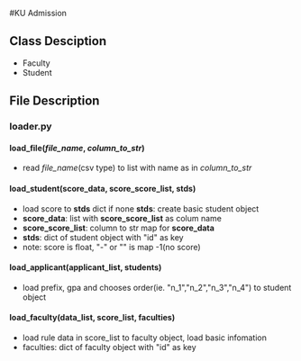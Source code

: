#KU Admission

## Class Desciption

- Faculty
- Student

## File Description

### loader.py

#### load_file(*file_name*, *column_to_str*)

- read *file_name*(csv type) to list with name as in *column_to_str*

#### load_student(**score_data**, **score_score_list**, **stds**)

- load score to **stds** dict if none **stds**: create basic student object
- **score_data**: list with **score_score_list** as colum name
- **score_score_list**: column to str map for **score_data**
- **stds**: dict of student object with "id" as key
- note: score is float, "-" or "" is map -1(no score)

#### load_applicant(applicant_list, students)

- load prefix, gpa and chooses order(ie. "n_1","n_2","n_3","n_4") to student object

#### load_faculty(data_list, score_list, faculties)

- load rule data in score_list to faculty object, load basic infomation
- faculties: dict of faculty object with "id" as key
